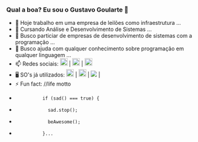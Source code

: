 ### Qual a boa? Eu sou o Gustavo Goularte 👋

- 🔭 Hoje trabalho em uma empresa de leilões como infraestrutura ...
- 🌱 Cursando Análise e Desenvolvimento de Sistemas ...
- 👯 Busco particiar de empresas de desenvolvimento de sistemas com a programação ...
- 🤔 Busco ajuda com qualquer conhecimento sobre programação em qualquer linguagem ...
- 📫 Redes sociais: <a href="https://www.instagram.com/gugoularte/" target="blank"><img height="20em" src="https://img.shields.io/badge/Instagram-E4405F?style=for-the-badge&logo=instagram&logoColor=white"/></a> | <a href="https://www.facebook.com/gustavo.goulartecorreia" target="blank"><img height="20em" src="https://img.shields.io/badge/Facebook-1877F2?style=for-the-badge&logo=facebook&logoColor=white"/></a> | <a href="https://www.linkedin.com/in/gustavo-goularte-4062a2179/" target="blank"><img height="20em" src="https://img.shields.io/badge/LinkedIn-0077B5?style=for-the-badge&logo=linkedin&logoColor=white"/></a>
- 🖥️ SO's já utilizados: <img height="20em" src="https://img.shields.io/badge/iOS-000000?style=for-the-badge&logo=ios&logoColor=white"/> | <img height="20em" src="https://img.shields.io/badge/Windows-0078D6?style=for-the-badge&logo=windows&logoColor=white"/> | <img heigth="20em" src="https://img.shields.io/badge/Android-3DDC84?style=for-the-badge&logo=android&logoColor=white"/> | 
- ⚡ Fun fact: //life motto
-               if (sad() === true) {
-                 sad.stop();
-                 beAwesome();
-               }...
